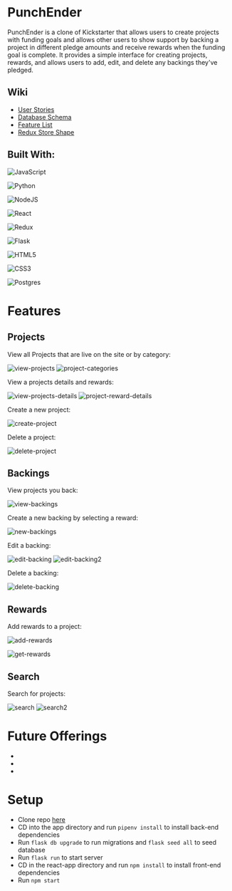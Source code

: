 # PunchEnder
PunchEnder is a clone of Kickstarter that allows users to create projects with funding goals and allows other users to show support by backing a
project in different pledge amounts and receive rewards when the funding goal is complete. It provides a simple interface for creating projects, rewards, and
allows users to add, edit, and delete any backings they've pledged.

## Wiki
* [User Stories](https://github.com/aromito7/PunchEnder/wiki/User-Stories)
* [Database Schema](https://github.com/aromito7/PunchEnder/wiki/Database-Diagram)
* [Feature List](https://github.com/aromito7/PunchEnder/wiki/Features)
* [Redux Store Shape](https://github.com/aromito7/PunchEnder/wiki/Redux-Store-Shape)

## Built With:
![JavaScript](https://img.shields.io/badge/javascript-%23323330.svg?style=for-the-badge&logo=javascript&logoColor=%23F7DF1E)

![Python](https://img.shields.io/badge/python-3670A0?style=for-the-badge&logo=python&logoColor=ffdd54)

![NodeJS](https://img.shields.io/badge/node.js-6DA55F?style=for-the-badge&logo=node.js&logoColor=white)

![React](https://img.shields.io/badge/react-%2320232a.svg?style=for-the-badge&logo=react&logoColor=%2361DAFB)

![Redux](https://img.shields.io/badge/redux-%23593d88.svg?style=for-the-badge&logo=redux&logoColor=white)

![Flask](https://img.shields.io/badge/flask-%23000.svg?style=for-the-badge&logo=flask&logoColor=white)

![HTML5](https://img.shields.io/badge/html5-%23E34F26.svg?style=for-the-badge&logo=html5&logoColor=white)

![CSS3](https://img.shields.io/badge/css3-%231572B6.svg?style=for-the-badge&logo=css3&logoColor=white)

![Postgres](https://img.shields.io/badge/postgres-%23316192.svg?style=for-the-badge&logo=postgresql&logoColor=white)

# Features

## Projects
View all Projects that are live on the site or by category:

![view-projects](https://i.imgur.com/FJtpHNe.png)
![project-categories](https://i.imgur.com/pv6ijsB.png)

View a projects details and rewards:

![view-projects-details](https://i.imgur.com/AfwChFJ.png)
![project-reward-details](https://i.imgur.com/tLnNnSp.png)

Create a new project:

![create-project](https://i.imgur.com/Due0Y2K.png)

Delete a project:

![delete-project](https://i.imgur.com/TjoGfD5.png)

## Backings
View projects you back:

![view-backings](https://i.imgur.com/FJtpHNe.png)

Create a new backing by selecting a reward:

![new-backings](https://i.imgur.com/o0BjI5C.png)

Edit a backing:

![edit-backing](https://i.imgur.com/Ag1ssjf.png)
![edit-backing2](https://i.imgur.com/lfESaC9.png)

Delete a backing:

![delete-backing](https://i.imgur.com/Ag1ssjf.png)

## Rewards

Add rewards to a project:

![add-rewards](https://i.imgur.com/sLknovz.png)

![get-rewards](https://i.imgur.com/7NRFFO0.png)

## Search

Search for projects:

![search](https://i.imgur.com/Q8fZujg.png)
![search2](https://i.imgur.com/Qe8M1UL.png)

# Future Offerings
*
*
*


# Setup
* Clone repo [here](https://github.com/aromito7/PunchEnder)
* CD into the app directory and run `pipenv install` to install back-end dependencies
* Run `flask db upgrade` to run migrations and `flask seed all` to seed database
* Run `flask run` to start server
* CD in the react-app directory and run `npm install` to install front-end dependencies
* Run `npm start`
